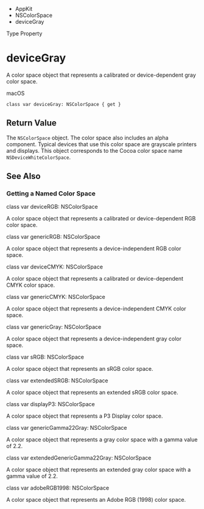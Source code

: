 

- AppKit
- NSColorSpace
-  deviceGray 

Type Property

# deviceGray

A color space object that represents a calibrated or device-dependent gray color space.

macOS

``` source
class var deviceGray: NSColorSpace { get }
```

## Return Value

The `NSColorSpace` object. The color space also includes an alpha component. Typical devices that use this color space are grayscale printers and displays. This object corresponds to the Cocoa color space name `NSDeviceWhiteColorSpace`.

## See Also

### Getting a Named Color Space

class var deviceRGB: NSColorSpace

A color space object that represents a calibrated or device-dependent RGB color space.

class var genericRGB: NSColorSpace

A color space object that represents a device-independent RGB color space.

class var deviceCMYK: NSColorSpace

A color space object that represents a calibrated or device-dependent CMYK color space.

class var genericCMYK: NSColorSpace

A color space object that represents a device-independent CMYK color space.

class var genericGray: NSColorSpace

A color space object that represents a device-independent gray color space.

class var sRGB: NSColorSpace

A color space object that represents an sRGB color space.

class var extendedSRGB: NSColorSpace

A color space object that represents an extended sRGB color space.

class var displayP3: NSColorSpace

A color space object that represents a P3 Display color space.

class var genericGamma22Gray: NSColorSpace

A color space object that represents a gray color space with a gamma value of 2.2.

class var extendedGenericGamma22Gray: NSColorSpace

A color space object that represents an extended gray color space with a gamma value of 2.2.

class var adobeRGB1998: NSColorSpace

A color space object that represents an Adobe RGB (1998) color space.

